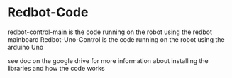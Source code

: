 # Redbot-Code

redbot-control-main is the code running on the robot using the redbot mainboard
Redbot-Uno-Control is the code running on the robot using the arduino Uno

see doc on the google drive for more information about installing the libraries and how the code works